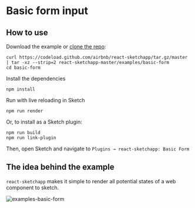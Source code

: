 # Basic form input

## How to use
Download the example or [clone the repo](http://github.com/airbnb/react-sketchapp):
```
curl https://codeload.github.com/airbnb/react-sketchapp/tar.gz/master | tar -xz --strip=2 react-sketchapp-master/examples/basic-form
cd basic-form
```

Install the dependencies
```
npm install
```

Run with live reloading in Sketch
```
npm run render
```

Or, to install as a Sketch plugin:
```
npm run build
npm run link-plugin
```
Then, open Sketch and navigate to `Plugins → react-sketchapp: Basic Form`

## The idea behind the example

`react-sketchapp` makes it simple to render all potential states of a web component to sketch.

![examples-basic-form](https://cloud.githubusercontent.com/assets/1606253/25585002/5cff9264-2e90-11e7-80dc-101f10ecad6d.png)